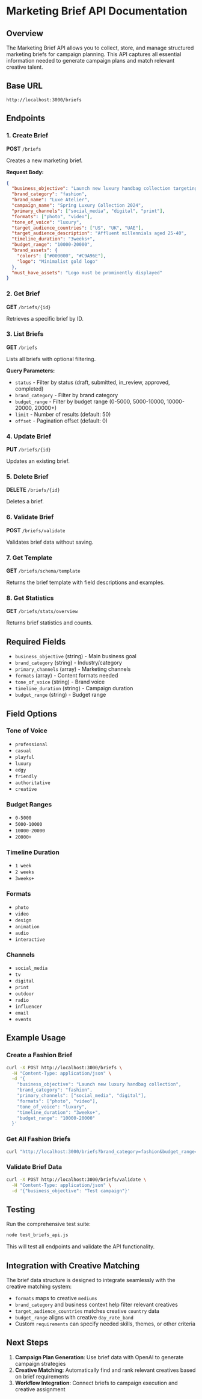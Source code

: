 # Marketing Brief API Documentation

## Overview
The Marketing Brief API allows you to collect, store, and manage structured marketing briefs for campaign planning. This API captures all essential information needed to generate campaign plans and match relevant creative talent.

## Base URL
```
http://localhost:3000/briefs
```

## Endpoints

### 1. Create Brief
**POST** `/briefs`

Creates a new marketing brief.

**Request Body:**
```json
{
  "business_objective": "Launch new luxury handbag collection targeting affluent millennials",
  "brand_category": "fashion",
  "brand_name": "Luxe Atelier",
  "campaign_name": "Spring Luxury Collection 2024",
  "primary_channels": ["social_media", "digital", "print"],
  "formats": ["photo", "video"],
  "tone_of_voice": "luxury",
  "target_audience_countries": ["US", "UK", "UAE"],
  "target_audience_description": "Affluent millennials aged 25-40",
  "timeline_duration": "3weeks+",
  "budget_range": "10000-20000",
  "brand_assets": {
    "colors": ["#000000", "#C9A96E"],
    "logo": "Minimalist gold logo"
  },
  "must_have_assets": "Logo must be prominently displayed"
}
```

### 2. Get Brief
**GET** `/briefs/{id}`

Retrieves a specific brief by ID.

### 3. List Briefs
**GET** `/briefs`

Lists all briefs with optional filtering.

**Query Parameters:**
- `status` - Filter by status (draft, submitted, in_review, approved, completed)
- `brand_category` - Filter by brand category
- `budget_range` - Filter by budget range (0-5000, 5000-10000, 10000-20000, 20000+)
- `limit` - Number of results (default: 50)
- `offset` - Pagination offset (default: 0)

### 4. Update Brief
**PUT** `/briefs/{id}`

Updates an existing brief.

### 5. Delete Brief
**DELETE** `/briefs/{id}`

Deletes a brief.

### 6. Validate Brief
**POST** `/briefs/validate`

Validates brief data without saving.

### 7. Get Template
**GET** `/briefs/schema/template`

Returns the brief template with field descriptions and examples.

### 8. Get Statistics
**GET** `/briefs/stats/overview`

Returns brief statistics and counts.

## Required Fields

- `business_objective` (string) - Main business goal
- `brand_category` (string) - Industry/category
- `primary_channels` (array) - Marketing channels
- `formats` (array) - Content formats needed
- `tone_of_voice` (string) - Brand voice
- `timeline_duration` (string) - Campaign duration
- `budget_range` (string) - Budget range

## Field Options

### Tone of Voice
- `professional`
- `casual`
- `playful`
- `luxury`
- `edgy`
- `friendly`
- `authoritative`
- `creative`

### Budget Ranges
- `0-5000`
- `5000-10000`
- `10000-20000`
- `20000+`

### Timeline Duration
- `1 week`
- `2 weeks`
- `3weeks+`

### Formats
- `photo`
- `video`
- `design`
- `animation`
- `audio`
- `interactive`

### Channels
- `social_media`
- `tv`
- `digital`
- `print`
- `outdoor`
- `radio`
- `influencer`
- `email`
- `events`

## Example Usage

### Create a Fashion Brief
```bash
curl -X POST http://localhost:3000/briefs \
  -H "Content-Type: application/json" \
  -d '{
    "business_objective": "Launch new luxury handbag collection",
    "brand_category": "fashion",
    "primary_channels": ["social_media", "digital"],
    "formats": ["photo", "video"],
    "tone_of_voice": "luxury",
    "timeline_duration": "3weeks+",
    "budget_range": "10000-20000"
  }'
```

### Get All Fashion Briefs
```bash
curl "http://localhost:3000/briefs?brand_category=fashion&budget_range=10000-20000"
```

### Validate Brief Data
```bash
curl -X POST http://localhost:3000/briefs/validate \
  -H "Content-Type: application/json" \
  -d '{"business_objective": "Test campaign"}'
```

## Testing

Run the comprehensive test suite:
```bash
node test_briefs_api.js
```

This will test all endpoints and validate the API functionality.

## Integration with Creative Matching

The brief data structure is designed to integrate seamlessly with the creative matching system:

- `formats` maps to creative `mediums`
- `brand_category` and business context help filter relevant creatives
- `target_audience_countries` matches creative `country` data
- `budget_range` aligns with creative `day_rate_band`
- Custom `requirements` can specify needed skills, themes, or other criteria

## Next Steps

1. **Campaign Plan Generation**: Use brief data with OpenAI to generate campaign strategies
2. **Creative Matching**: Automatically find and rank relevant creatives based on brief requirements
3. **Workflow Integration**: Connect briefs to campaign execution and creative assignment
